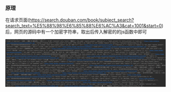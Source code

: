 ### 原理
在请求页面(https://search.douban.com/book/subject_search?search_text=%E5%88%98%E6%85%88%E6%AC%A3&cat=1001&start=0)后，网页的源码中有一个加密字符串，取出后传入解密的的js函数中即可

![image](https://github.com/yangshimin/markdown-img/raw/master/87a0a21082a45af077d6aca6cdcbd74.png)
